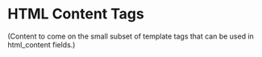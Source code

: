 # HTML Content Tags

(Content to come on the small subset of template tags that can be used in html_content fields.)
